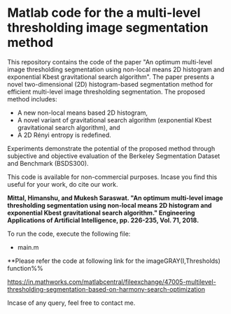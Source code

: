 # Matlab code for the a multi-level thresholding image segmentation method

This repository contains the code of the paper "An optimum multi-level image thresholding segmentation using non-local means 2D histogram and exponential Kbest gravitational search algorithm". The paper presents a novel two-dimensional (2D) histogram-based segmentation method for efficient multi-level image thresholding segmentation. The proposed method includes:
- A new non-local means based 2D histogram,
- A novel variant of gravitational search algorithm (exponential Kbest gravitational search algorithm), and 
- A 2D Rényi entropy is redefined. 

Experiments demonstrate the potential of the proposed method through subjective and objective evaluation of
the Berkeley Segmentation Dataset and Benchmark (BSDS300).

This code is available for non-commercial purposes. Incase you find this useful for your work, do cite our work.

**Mittal, Himanshu, and Mukesh Saraswat. "An optimum multi-level image thresholding segmentation using non-local means 2D histogram and exponential Kbest gravitational search algorithm." Engineering Applications of Artificial Intelligence, pp. 226-235, Vol. 71, 2018.**

To run the code, execute the following file:
  - main.m

**Please refer the code at following link for the imageGRAY(I,Thresholds) function%% 

https://in.mathworks.com/matlabcentral/fileexchange/47005-multilevel-thresholding-segmentation-based-on-harmony-search-optimization  

Incase of any query, feel free to contact me.
